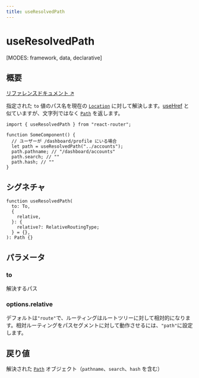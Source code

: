```yaml
---
title: useResolvedPath
---
```


# useResolvedPath

[MODES: framework, data, declarative]

## 概要

[リファレンスドキュメント ↗](https://api.reactrouter.com/v7/functions/react_router.useResolvedPath.html)

指定された `to` 値のパス名を現在の [`Location`](https://api.reactrouter.com/v7/interfaces/react_router.Location.html) に対して解決します。[useHref](../hooks/useHref) と似ていますが、文字列ではなく [`Path`](https://api.reactrouter.com/v7/interfaces/react_router.Path.html) を返します。

```tsx
import { useResolvedPath } from "react-router";

function SomeComponent() {
  // ユーザーが /dashboard/profile にいる場合
  let path = useResolvedPath("../accounts");
  path.pathname; // "/dashboard/accounts"
  path.search; // ""
  path.hash; // ""
}
```

## シグネチャ

```tsx
function useResolvedPath(
  to: To,
  {
    relative,
  }: {
    relative?: RelativeRoutingType;
  } = {},
): Path {}
```

## パラメータ

### to

解決するパス

### options.relative

デフォルトは`"route"`で、ルーティングはルートツリーに対して相対的になります。相対ルーティングをパスセグメントに対して動作させるには、`"path"`に設定します。

## 戻り値

解決された [`Path`](https://api.reactrouter.com/v7/interfaces/react_router.Path.html) オブジェクト（`pathname`、`search`、`hash` を含む）